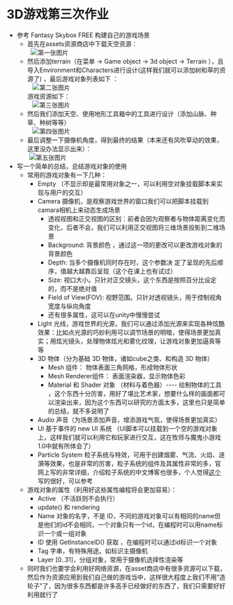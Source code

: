 # 3D游戏第三次作业
- 参考 Fantasy Skybox FREE 构建自己的游戏场景  
   -  首先在assets资源商店中下载天空资源：  
   ![第一张图片](https://img-blog.csdn.net/20180410231905617?watermark/2/text/aHR0cHM6Ly9ibG9nLmNzZG4ubmV0L291c3VpeGlu/font/5a6L5L2T/fontsize/400/fill/I0JBQkFCMA==/dissolve/70)
   -  然后添加terrain（在菜单 → Game object → 3d object → Terrain ），且导入Environment和Characters进行设计(这样我们就可以添加树和草的资源了) ，最后游戏对象列表如下 ：  
    ![第二张图片](https://img-blog.csdn.net/20180410232418649?watermark/2/text/aHR0cHM6Ly9ibG9nLmNzZG4ubmV0L291c3VpeGlu/font/5a6L5L2T/fontsize/400/fill/I0JBQkFCMA==/dissolve/70)  
    游戏资源如下：  
    ![第三张图片](https://img-blog.csdn.net/20180410232531491?watermark/2/text/aHR0cHM6Ly9ibG9nLmNzZG4ubmV0L291c3VpeGlu/font/5a6L5L2T/fontsize/400/fill/I0JBQkFCMA==/dissolve/70)  
    - 然后我们添加天空、使用地形工具箱中的工具进行设计（添加山脉、种草、种树等等）  
    ![第四张图片](https://img-blog.csdn.net/20180410232852638?watermark/2/text/aHR0cHM6Ly9ibG9nLmNzZG4ubmV0L291c3VpeGlu/font/5a6L5L2T/fontsize/400/fill/I0JBQkFCMA==/dissolve/70)  
    - 最后调整一下摄像机角度，得到最终的结果（本来还有风吹草动的效果，这里没办法显示出来）：  
	  ![第五张图片](https://img-blog.csdn.net/20180410233406281?watermark/2/text/aHR0cHM6Ly9ibG9nLmNzZG4ubmV0L291c3VpeGlu/font/5a6L5L2T/fontsize/400/fill/I0JBQkFCMA==/dissolve/70)
- 写一个简单的总结，总结游戏对象的使用
     - 常用的游戏对象有一下几种：
       - Empty （不显示却是最常用对象之一，可以利用空对象挂载脚本来实现与用户的交互） 
       - Camera 摄像机，是观察游戏世界的窗口我们可以把脚本挂载到camara相机上来动态生成场景
         - 透视视图和正交视图的区别：前者会因为观察者与物体距离变化而变化，后者不会，我们可以利用正交视图将三维场景投影到二维场景  
         - Background: 背景颜色 ，通过这一项的更改可以更改游戏对象的背景颜色  
         - Depth: 当多个摄像机同时存在时，这个参数决 定了呈现的先后顺序，值越大越靠后呈现（这个在课上也有试过）  
         - Size: 视口大小。只针对正交镜头，这个东西是按照百分比设定的，而不是绝对值  
         - Field of View(FOV): 视野范围。只针对透视镜头，用于控制视角宽度与纵向角度  
         - 还有很多属性，这可以在unity中慢慢尝试
       - Light 光线，游戏世界的光源，我们可以通过添加光源来实现各种炫酷效果：比如点光源的巧妙利用可以调节场景的明暗，使得场景更加真实；用炫光镜头，处理物体炫光和雾化纹理，让游戏对象更加逼真等等   
       - 3D 物体（分为基础 3D 物体，诸如cube之类、和构造 3D 物体） 
         - Mesh 组件： 物体表面三角网格，形成物体形状  
         - Mesh Renderer组件： 表面渲染器，显示物体色彩  
         - Material 和 Shader 对象 （材料与着色器）---- 绘制物体的工具 ，这个东西十分厉害，用好了堪比艺术家，想要什么样的画面都可以渲染出来，因为这个东西可以研究的方面太多，这里也只是简单的总结，就不多说明了
       - Audio 声音（为场景添加声音，增添游戏气氛，使得场景更加真实）  
       - UI 基于事件的 new UI 系统 （UI脚本可以挂载到一个空的游戏对象上，这样我们就可以利用它和玩家进行交互，这在牧师与魔鬼小游戏1.0中就有所体会了）
       - Particle System 粒子系统与特效，可用于创建烟雾、气流、火焰、涟漪等效果，也是非常的厉害，粒子系统的组件及其属性非常的多，官网上写的非常详细，介绍粒子系统的中文博客也很多，个人觉得[这个](http://www.cnblogs.com/qinghuaideren/p/3597666.html)写的很好，可以参考
   - 游戏对象的属性（利用好这些属性编程将会更加容易）：  
       - Active （不活跃则不会执行）  
       - update() 和 rendering  
       - Name 对象的名字，不是 ID，不同的游戏对象可以有相同的name但是他们的id不会相同，一个对象只有一个id，在编程时可以用name标识一个或一组对象  
       - ID 使用 GetInstanceID() 获取 ，在编程时可以通过id标识一个对象 
       - Tag 字串，有特殊用途。如标识主摄像机  
       - Layer [0..31]，分组对象，常用于摄像机选择性渲染等  
   - 同时我们也要学会利用好网络资源，在asset商店中有很多资源可以下载，然后作为资源应用到我们自己做的游戏当中，这样很大程度上我们不用“造轮子”了，因为很多东西都是许多高手已经做好的东西了，我们只需要好好利用就行了
     
  
